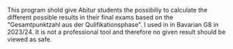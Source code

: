 This program shold give Abitur students the possibiliy to calculate the different possible results in their final exams based on the "Gesamtpunktzahl aus der Qulifikationsphase". 
I used in in Bavarian G8 in 2023/24. 
It is not a professional tool and therefore no given result should be viewed as safe.
